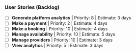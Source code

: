 ### User Stories (Backlog)
- [ ] **Generate platform analytics** | Priority: 8 | Estimate: 3 days
- [ ] **Make a payment** | Priority: 2 | Estimate: 4 days
- [ ] **Make a booking** | Priority: 10 | Estimate: 4 days
- [ ] **Manage availability** | Priority: 10 | Estimate: 5 days
- [ ] **Manage providers** | Priority: 10 | Estimate: 3 days
- [ ] **View analytics** | Priority: 5 | Estimate: 3 days